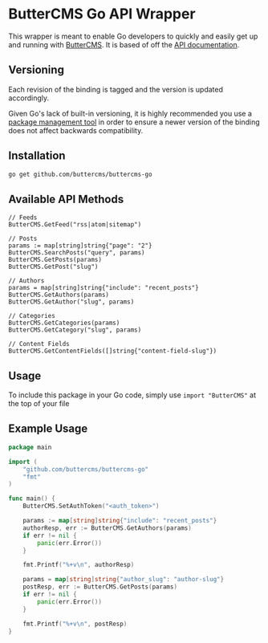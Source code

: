 # ButterCMS Go API Wrapper

This wrapper is meant to enable Go developers to quickly and easily get up and running with [ButterCMS](https://buttercms.com/). It is based of off the [API documentation](https://buttercms.com/docs/api/).

## Versioning

Each revision of the binding is tagged and the version is updated accordingly.

Given Go's lack of built-in versioning, it is highly recommended you use a
[package management tool](https://github.com/golang/go/wiki/PackageManagementTools) in order to ensure a newer
version of the binding does not affect backwards compatibility.

## Installation

```sh
go get github.com/buttercms/buttercms-go
```

## Available API Methods
```
// Feeds
ButterCMS.GetFeed("rss|atom|sitemap")

// Posts
params := map[string]string{"page": "2"}
ButterCMS.SearchPosts("query", params)
ButterCMS.GetPosts(params)
ButterCMS.GetPost("slug")

// Authors
params = map[string]string{"include": "recent_posts"}
ButterCMS.GetAuthors(params)
ButterCMS.GetAuthor("slug", params)

// Categories
ButterCMS.GetCategories(params)
ButterCMS.GetCategory("slug", params)

// Content Fields
ButterCMS.GetContentFields([]string{"content-field-slug"})
```

## Usage

To include this package in your Go code, simply use `import "ButterCMS"` at the top of your file

## Example Usage

```go
package main

import (
	"github.com/buttercms/buttercms-go"
	"fmt"
)

func main() {
	ButterCMS.SetAuthToken("<auth_token>")

	params := map[string]string{"include": "recent_posts"}
	authorResp, err := ButterCMS.GetAuthors(params)
	if err != nil {
		panic(err.Error())
	}

	fmt.Printf("%+v\n", authorResp)

	params = map[string]string{"author_slug": "author-slug"}
	postResp, err := ButterCMS.GetPosts(params)
	if err != nil {
		panic(err.Error())
	}

	fmt.Printf("%+v\n", postResp)
}
```
